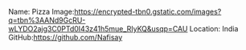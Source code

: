 Name: Pizza
Image:https://encrypted-tbn0.gstatic.com/images?q=tbn%3AANd9GcRU-wLYDO2ajg3C0PTd0I43z41h5mue_RIyKQ&usqp=CAU
Location: India
GitHub:https://github.com/Nafisay
